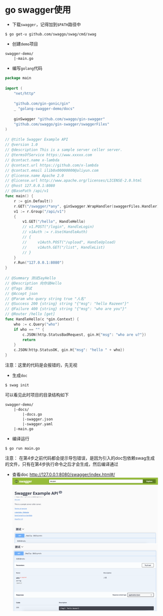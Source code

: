 # go swagger使用

* 下载`swagger`，记得加到`$PATH`路径中
```shell
$ go get-u github.com/swaggo/swag/cmd/swag
```

* 创建`demo`项目
```shell
swagger-demo/
    |-main.go
```

* 编写`golang`代码
```go
package main

import (
	"net/http"

	"github.com/gin-gonic/gin"
	_ "golang-swagger-demo/docs"

	ginSwagger "github.com/swaggo/gin-swagger"
	"github.com/swaggo/gin-swagger/swaggerFiles"
)

// @title Swagger Example API
// @version 1.0
// @description This is a sample server celler server.
// @termsOfService https://www.xxxxx.com
// @contact.name x-lambda
// @contact.url https://github.com/x-lambda
// @contact.email ilib0x00000000@aliyun.com
// @license.name Apache 2.0
// @license.url http://www.apache.org/licenses/LICENSE-2.0.html
// @host 127.0.0.1:8080
// @BasePath /api/v1
func main() {
	r := gin.Default()
	r.GET("/swagger/*any", ginSwagger.WrapHandler(swaggerFiles.Handler))
	v1 := r.Group("/api/v1")
	{
		v1.GET("/hello", HandleHello)
		// v1.POST("/login", HandleLogin)
		// v1Auth := r.Use(HandleAuth)
		// {
		//     v1Auth.POST("/upload", HandleUpload)
		//     v1Auth.GET("/list", HandleList)
		// }
	}
	r.Run("127.0.0.1:8080")
}

// @Summary 测试SayHello
// @Description 向你说Hello
// @Tags 测试
// @Accept json
// @Param who query string true "人名"
// @Success 200 {string} string "{"msg": "hello Razeen"}"
// @Failure 400 {string} string "{"msg": "who are you"}"
// @Router /hello [get]
func HandleHello(c *gin.Context) {
	who := c.Query("who")
	if who == "" {
		c.JSON(http.StatusBadRequest, gin.H{"msg": "who are u?"})
		return
	}
	c.JSON(http.StatusOK, gin.H{"msg": "hello " + who})
}
```
注意：这里的代码是会报错的，先无视

* 生成`doc`
```shell
$ swag init
```
可以看见此时项目的目录结构如下
```shell
swagger-demo/
    |-docs/
        |-docs.go
        |-swagger.json
        |-swagger.yaml
    |-main.go
```

* 编译运行
```shell
$ go run main.go
```
注意： 在第4步之前代码都会提示导包错误，是因为引入的doc包依赖swag生成的文件，只有在第4步执行命令之后才会生成，然后编译通过

* 查看doc
http://127.0.0.1:8080/swagger/index.html#/
![swagger](./imgs/swagger-screen-1.png)
![swagger](./imgs/swagger-screen-2.png)
